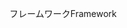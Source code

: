 <span data-ttu-id="b75e6-101">フレームワーク</span><span class="sxs-lookup"><span data-stu-id="b75e6-101">Framework</span></span>